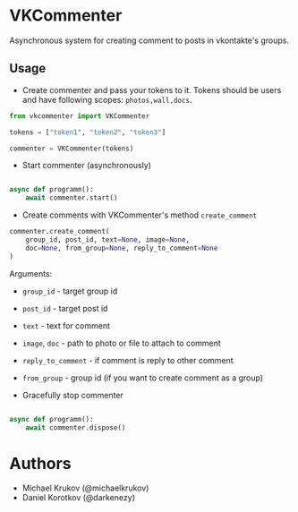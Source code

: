 
# VKCommenter

Asynchronous system for creating comment to posts in vkontakte's groups.

## Usage

- Create commenter and pass your tokens to it. Tokens should be users and
    have following scopes: `photos,wall,docs`.

```py
from vkcommenter import VKCommenter

tokens = ["token1", "token2", "token3"]

commenter = VKCommenter(tokens)
```

- Start commenter (asynchronously)

```py

async def programm():
    await commenter.start()

```

- Create comments with VKCommenter's method `create_comment`

```py
commenter.create_comment(
    group_id, post_id, text=None, image=None,
    doc=None, from_group=None, reply_to_comment=None
)
```

Arguments:

- `group_id` - target group id
- `post_id` - target post id
- `text` - text for comment
- `image`, `doc` - path to photo or file to attach to comment
- `reply_to_comment` - if comment is reply to other comment
- `from_group` - group id (if you want to create comment as a group)

- Gracefully stop commenter

```py

async def programm():
    await commenter.dispose()

```

# Authors

- Michael Krukov (@michaelkrukov)
- Daniel Korotkov (@darkenezy)
